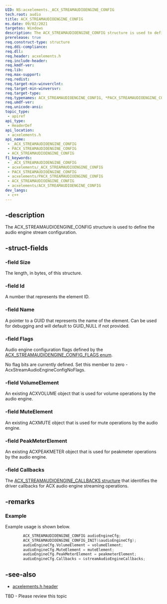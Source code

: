 ```yaml
---
UID: NS:acxelements._ACX_STREAMAUDIOENGINE_CONFIG
tech.root: audio 
title: ACX_STREAMAUDIOENGINE_CONFIG
ms.date: 09/02/2021
targetos: Windows
description: The ACX_STREAMAUDIOENGINE_CONFIG structure is used to define the audio engine stream configuration. 
prerelease: true
req.construct-type: structure
req.ddi-compliance: 
req.dll: 
req.header: acxelements.h
req.include-header: 
req.kmdf-ver: 
req.lib: 
req.max-support: 
req.redist: 
req.target-min-winverclnt: 
req.target-min-winversvr: 
req.target-type: 
req.typenames: ACX_STREAMAUDIOENGINE_CONFIG, *PACX_STREAMAUDIOENGINE_CONFIG
req.umdf-ver: 
req.unicode-ansi: 
topic_type:
 - apiref
api_type:
 - HeaderDef
api_location:
 - acxelements.h
api_name:
 - _ACX_STREAMAUDIOENGINE_CONFIG
 - PACX_STREAMAUDIOENGINE_CONFIG
 - ACX_STREAMAUDIOENGINE_CONFIG
f1_keywords:
 - _ACX_STREAMAUDIOENGINE_CONFIG
 - acxelements/_ACX_STREAMAUDIOENGINE_CONFIG
 - PACX_STREAMAUDIOENGINE_CONFIG
 - acxelements/PACX_STREAMAUDIOENGINE_CONFIG
 - ACX_STREAMAUDIOENGINE_CONFIG
 - acxelements/ACX_STREAMAUDIOENGINE_CONFIG
dev_langs:
 - c++
---
```


## -description

The ACX_STREAMAUDIOENGINE_CONFIG structure is used to define the audio engine stream configuration. 

## -struct-fields

### -field Size

The length, in bytes, of this structure.

### -field Id

A number that represents the element ID.
 
### -field Name

A pointer to a GUID that represents the name of the element. Can be used for debugging and will default to GUID_NULL if not provided.

### -field Flags

Audio engine configuration flags defined by the [ACX_STREAMAUDIOENGINE_CONFIG_FLAGS enum](ne-acxelements-acx_streamaudioengine_config_flags.md). 

No flag bits are currently defined. Set this member to zero - AcxStreamAudioEngineConfigNoFlags. 

### -field VolumeElement

An existing ACXVOLUME object that is used for volume operations by the audio engine.

### -field MuteElement

An existing ACXMUTE object that is used for mute operations by the audio engine.

### -field PeakMeterElement

An existing ACXPEAKMETER object that is used for peakmeter operations by the audio engine.

### -field Callbacks

The [ACX_STREAMAUDIOENGINE_CALLBACKS structure](ns-acxelements-acx_streamaudioengine_callbacks.md) that identifies the driver callbacks for ACX audio engine streaming operations.

## -remarks

### Example

Example usage is shown below.

```cpp
        ACX_STREAMAUDIOENGINE_CONFIG audioEngineCfg;
        ACX_STREAMAUDIOENGINE_CONFIG_INIT(&audioEngineCfg);
        audioEngineCfg.VolumeElement = volumeElement;
        audioEngineCfg.MuteElement = muteElement;
        audioEngineCfg.PeakMeterElement = peakmeterElement;
        audioEngineCfg.Callbacks = &streamAudioEngineCallbacks;
```

## -see-also

- [acxelements.h header](index.md)

TBD - Please review this topic